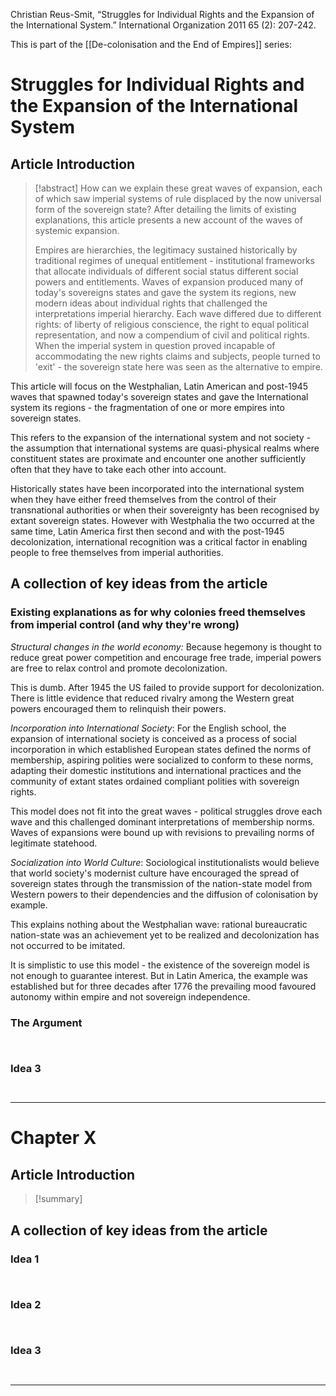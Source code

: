 Christian Reus-Smit, “Struggles for Individual Rights and the Expansion of the International System.” International Organization 2011 65 (2): 207-242.

This is part of the [[De-colonisation and the End of Empires]] series:

# Struggles for Individual Rights and the Expansion of the International System

## Article Introduction

>[!abstract]
> How can we explain these great waves of expansion, each of which saw imperial systems of rule displaced by the now universal form of the sovereign state? After detailing the limits of existing explanations, this article presents a new account of the waves of systemic expansion.
> 
> Empires are hierarchies, the legitimacy sustained historically by traditional regimes of unequal entitlement - institutional frameworks that allocate individuals of different social status different social powers and entitlements. Waves of expansion produced many of today's sovereigns states and gave the system its regions, new modern ideas about individual rights that challenged the interpretations imperial hierarchy. Each wave differed due to different rights: of liberty of religious conscience, the right to equal political representation, and now a compendium of civil and political rights. When the imperial system in question proved incapable of accommodating the new rights claims and subjects, people turned to 'exit' - the sovereign state here was seen as the alternative to empire.

This article will focus on the Westphalian, Latin American and post-1945 waves that spawned today's sovereign states and gave the International system its regions - the fragmentation of one or more empires into sovereign states.

This refers to the expansion of the international system and not society - the assumption that international systems are quasi-physical realms where constituent states are proximate and encounter one another sufficiently often that they have to take each other into account.

Historically states have been incorporated into the international system when they have either freed themselves from the control of their transnational authorities or when their sovereignty has been recognised by extant sovereign states. However with Westphalia the two occurred at the same time, Latin America first then second and with the post-1945 decolonization, international recognition was a critical factor in enabling people to free themselves from imperial authorities.

## A collection of key ideas from the article

### Existing explanations as for why colonies freed themselves from imperial control (and why they're wrong)

*Structural changes in the world economy:*
Because hegemony is thought to reduce great power competition and encourage free trade, imperial powers are free to relax control and promote decolonization.

This is dumb. After 1945 the US failed to provide support for decolonization. There is little evidence that reduced rivalry among the Western great powers encouraged them to relinquish their powers.

*Incorporation into International Society*:
For the English school, the expansion of international society is conceived as a process of social incorporation in which established European states defined the norms of membership, aspiring polities were socialized to conform to these norms, adapting their domestic institutions and international practices and the community of extant states ordained compliant polities with sovereign rights.

This model does not fit into the great waves - political struggles drove each wave and this challenged dominant interpretations of membership norms. Waves of expansions were bound up with revisions to prevailing norms of legitimate statehood.

*Socialization into World Culture*:
Sociological institutionalists would believe that world society's modernist culture have encouraged the spread of sovereign states through the transmission of the nation-state model from Western powers to their dependencies and the diffusion of colonisation by example.

This explains nothing about the Westphalian wave: rational bureaucratic nation-state was an achievement yet to be realized and decolonization has not occurred to be imitated.

It is simplistic to use this model - the existence of the sovereign model is not enough to guarantee interest. But in Latin America, the example was established but for three decades after 1776 the prevailing mood favoured autonomy within empire and not sovereign independence.

### The Argument

```ad-quote


```

### Idea 3

```ad-quote


```

---
# Chapter X
## Article Introduction

>[!summary]


## A collection of key ideas from the article

### Idea 1

```ad-quote


```
### Idea 2

```ad-quote


```

### Idea 3

```ad-quote


```

---

